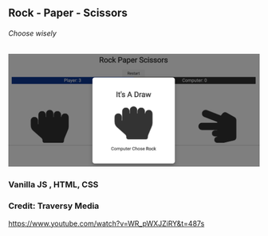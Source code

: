 ## Rock - Paper - Scissors


###### Choose wisely
![screenshot](img/roshambo.png)

### Vanilla JS , HTML, CSS

### Credit: Traversy Media
https://www.youtube.com/watch?v=WR_pWXJZiRY&t=487s